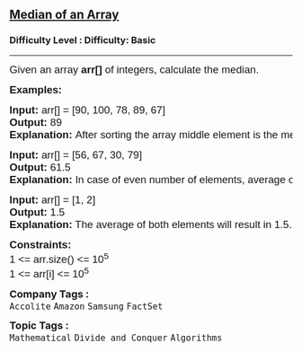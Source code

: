 <h2><a href="https://www.geeksforgeeks.org/problems/find-the-median0527/1?page=1&difficulty=School&sortBy=submissions">Median of an Array</a></h2><h3>Difficulty Level : Difficulty: Basic</h3><hr><div class="problems_problem_content__Xm_eO"><p style="font-family: Nunito, Bangla705, sans-serif;"><span style="font-size: 14pt; font-family: Nunito, Bangla705, sans-serif;">Given an array <strong style="font-family: &quot;Source Sans 3&quot;, Bangla705, sans-serif;">arr[]</strong> of integers, calculate the median.</span></p>
<p style="font-family: Nunito, Bangla705, sans-serif;"><span style="font-size: 14pt; font-family: Nunito, Bangla705, sans-serif;"><strong style="font-family: &quot;Source Sans 3&quot;, Bangla705, sans-serif;">Examples:</strong></span></p>
<pre style="font-family: Nunito, Bangla705, sans-serif;"><span style="font-size: 14pt; font-family: Nunito, Bangla705, sans-serif;"><strong style="font-family: &quot;Source Sans 3&quot;, Bangla705, sans-serif;">Input: </strong>arr[] = [90, 100, 78, 89, 67]
<strong style="font-family: &quot;Source Sans 3&quot;, Bangla705, sans-serif;">Output: </strong>89
<strong style="font-family: &quot;Source Sans 3&quot;, Bangla705, sans-serif;">Explanation: </strong>After sorting the array middle element is the median 
</span></pre>
<pre style="font-family: Nunito, Bangla705, sans-serif;"><span style="font-size: 14pt; font-family: Nunito, Bangla705, sans-serif;"><strong style="font-family: &quot;Source Sans 3&quot;, Bangla705, sans-serif;">Input: </strong>arr[] = [56, 67, 30, 79]
<strong style="font-family: &quot;Source Sans 3&quot;, Bangla705, sans-serif;">Output: </strong>61.5
<strong style="font-family: &quot;Source Sans 3&quot;, Bangla705, sans-serif;">Explanation: </strong>In case of even number of elements, average of two middle elements is the median.</span><span style="font-size: 14pt; font-family: Nunito, Bangla705, sans-serif;"> <br style="font-family: Nunito, Bangla705, sans-serif;"></span></pre>
<pre style="font-family: Nunito, Bangla705, sans-serif;"><span style="font-size: 14pt; font-family: Nunito, Bangla705, sans-serif;"><strong style="font-family: &quot;Source Sans 3&quot;, Bangla705, sans-serif;">Input:&nbsp;</strong>arr[] = [1, 2]<br style="font-family: Nunito, Bangla705, sans-serif;"><strong style="font-family: &quot;Source Sans 3&quot;, Bangla705, sans-serif;">Output:</strong> 1.5<br style="font-family: Nunito, Bangla705, sans-serif;"><strong style="font-family: &quot;Source Sans 3&quot;, Bangla705, sans-serif;">Explanation:</strong> The average of both elements will result in 1.5.</span></pre>
<p style="font-family: Nunito, Bangla705, sans-serif;"><span style="font-size: 14pt; font-family: Nunito, Bangla705, sans-serif;"><strong style="font-family: &quot;Source Sans 3&quot;, Bangla705, sans-serif;">Constraints:</strong><br style="font-family: Nunito, Bangla705, sans-serif;">1 &lt;= arr.size() &lt;= 10<sup style="font-family: Nunito, Bangla705, sans-serif;">5</sup><br style="font-family: Nunito, Bangla705, sans-serif;">1 &lt;= arr[i] &lt;= 10<sup style="font-family: Nunito, Bangla705, sans-serif;">5</sup></span></p></div><p><span style=font-size:18px><strong>Company Tags : </strong><br><code>Accolite</code>&nbsp;<code>Amazon</code>&nbsp;<code>Samsung</code>&nbsp;<code>FactSet</code>&nbsp;<br><p><span style=font-size:18px><strong>Topic Tags : </strong><br><code>Mathematical</code>&nbsp;<code>Divide and Conquer</code>&nbsp;<code>Algorithms</code>&nbsp;